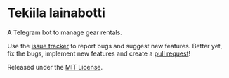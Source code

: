 # Tekiila lainabotti

A Telegram bot to manage gear rentals.

Use the [issue tracker](/../issues) to report bugs and suggest new features. Better yet, fix the bugs, implement new features and create a [pull request](/../pulls)!

Released under the [MIT License](LICENSE).
